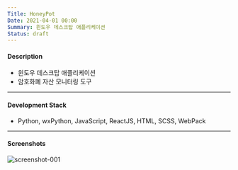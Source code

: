 ```yaml
---
Title: HoneyPot
Date: 2021-04-01 00:00
Summary: 윈도우 데스크탑 애플리케이션
Status: draft
---
```


#### Description

* 윈도우 데스크탑 애플리케이션
* 암호화폐 자산 모니터링 도구

---

#### Development Stack

* Python, wxPython, JavaScript, ReactJS, HTML, SCSS, WebPack

---

#### Screenshots

![screenshot-001](https://user-images.githubusercontent.com/21299773/117021161-10fe3f80-ad32-11eb-985c-eddfa0a18e3d.png)
